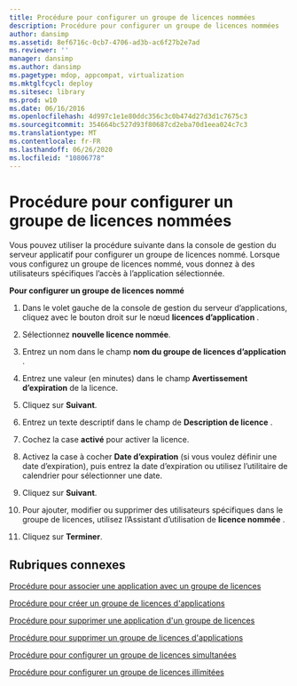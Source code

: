 ```yaml
---
title: Procédure pour configurer un groupe de licences nommées
description: Procédure pour configurer un groupe de licences nommées
author: dansimp
ms.assetid: 8ef6716c-0cb7-4706-ad3b-ac6f27b2e7ad
ms.reviewer: ''
manager: dansimp
ms.author: dansimp
ms.pagetype: mdop, appcompat, virtualization
ms.mktglfcycl: deploy
ms.sitesec: library
ms.prod: w10
ms.date: 06/16/2016
ms.openlocfilehash: 4d997c1e1e80ddc356c3c0b474d27d3d1c7675c3
ms.sourcegitcommit: 354664bc527d93f80687cd2eba70d1eea024c7c3
ms.translationtype: MT
ms.contentlocale: fr-FR
ms.lasthandoff: 06/26/2020
ms.locfileid: "10806778"
---
```

# Procédure pour configurer un groupe de licences nommées


Vous pouvez utiliser la procédure suivante dans la console de gestion du serveur applicatif pour configurer un groupe de licences nommé. Lorsque vous configurez un groupe de licences nommé, vous donnez à des utilisateurs spécifiques l’accès à l’application sélectionnée.

**Pour configurer un groupe de licences nommé**

1.  Dans le volet gauche de la console de gestion du serveur d’applications, cliquez avec le bouton droit sur le nœud **licences d’application** .

2.  Sélectionnez **nouvelle licence nommée**.

3.  Entrez un nom dans le champ **nom du groupe de licences d’application** .

4.  Entrez une valeur (en minutes) dans le champ **Avertissement d’expiration** de la licence.

5.  Cliquez sur **Suivant**.

6.  Entrez un texte descriptif dans le champ de **Description de licence** .

7.  Cochez la case **activé** pour activer la licence.

8.  Activez la case à cocher **Date d’expiration** (si vous voulez définir une date d’expiration), puis entrez la date d’expiration ou utilisez l’utilitaire de calendrier pour sélectionner une date.

9.  Cliquez sur **Suivant**.

10. Pour ajouter, modifier ou supprimer des utilisateurs spécifiques dans le groupe de licences, utilisez l’Assistant d’utilisation de **licence nommée** .

11. Cliquez sur **Terminer**.

## Rubriques connexes


[Procédure pour associer une application avec un groupe de licences](how-to-associate-an-application-with-a-license-group.md)

[Procédure pour créer un groupe de licences d'applications](how-to-create-an-application-license-group.md)

[Procédure pour supprimer une application d'un groupe de licences](how-to-remove-an-application-from-a-license-group.md)

[Procédure pour supprimer un groupe de licences d'applications](how-to-remove-an-application-license-group.md)

[Procédure pour configurer un groupe de licences simultanées](how-to-set-up-a-concurrent-license-group.md)

[Procédure pour configurer un groupe de licences illimitées](how-to-set-up-an-unlimited-license-group.md)

 

 





